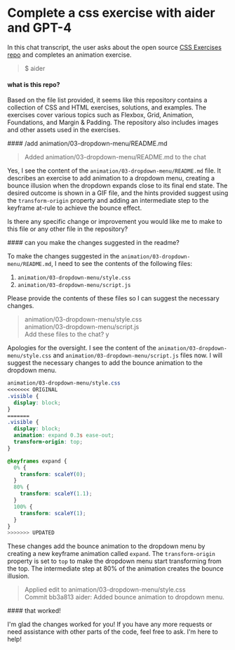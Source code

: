 
# Complete a css exercise with aider and GPT-4

In this chat transcript, the user asks about the open source [CSS Exercises repo](https://github.com/TheOdinProject/css-exercises) and completes an animation exercise.

<div class="chat-transcript" markdown="1">

> $ aider

#### what is this repo?  

Based on the file list provided, it seems like this repository contains a collection of CSS and HTML exercises, solutions, and examples. The exercises cover various topics such as Flexbox, Grid, Animation, Foundations, and Margin & Padding. The repository also includes images and other assets used in the exercises.


</div>
<div class="chat-transcript" markdown="1">
#### /add animation/03-dropdown-menu/README.md

> Added animation/03-dropdown-menu/README.md to the chat  

Yes, I see the content of the `animation/03-dropdown-menu/README.md` file. It describes an exercise to add animation to a dropdown menu, creating a bounce illusion when the dropdown expands close to its final end state. The desired outcome is shown in a GIF file, and the hints provided suggest using the `transform-origin` property and adding an intermediate step to the keyframe at-rule to achieve the bounce effect.

Is there any specific change or improvement you would like me to make to this file or any other file in the repository?


</div>
<div class="chat-transcript" markdown="1">
#### can you make the changes suggested in the readme?  

To make the changes suggested in the `animation/03-dropdown-menu/README.md`, I need to see the contents of the following files:

1. `animation/03-dropdown-menu/style.css`
2. `animation/03-dropdown-menu/script.js`

Please provide the contents of these files so I can suggest the necessary changes.


> animation/03-dropdown-menu/style.css  
> animation/03-dropdown-menu/script.js  
> Add these files to the chat? y  


Apologies for the oversight. I see the content of the `animation/03-dropdown-menu/style.css` and `animation/03-dropdown-menu/script.js` files now. I will suggest the necessary changes to add the bounce animation to the dropdown menu.

```css
animation/03-dropdown-menu/style.css
<<<<<<< ORIGINAL
.visible {
  display: block;
}
=======
.visible {
  display: block;
  animation: expand 0.3s ease-out;
  transform-origin: top;
}

@keyframes expand {
  0% {
    transform: scaleY(0);
  }
  80% {
    transform: scaleY(1.1);
  }
  100% {
    transform: scaleY(1);
  }
}
>>>>>>> UPDATED
```

These changes add the bounce animation to the dropdown menu by creating a new keyframe animation called `expand`. The `transform-origin` property is set to `top` to make the dropdown menu start transforming from the top. The intermediate step at 80% of the animation creates the bounce illusion.

> Applied edit to animation/03-dropdown-menu/style.css  
> Commit bb3a813 aider: Added bounce animation to dropdown menu.  

</div>
<div class="chat-transcript" markdown="1">
#### that worked!  

I'm glad the changes worked for you! If you have any more requests or need assistance with other parts of the code, feel free to ask. I'm here to help!

</div>
